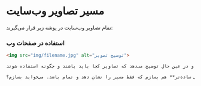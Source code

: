 # مسیر تصاویر وب‌سایت

تمام تصاویر وب‌سایت در پوشه زیر قرار می‌گیرند:


### استفاده در صفحات وب
```html
<img src="img/filename.jpg" alt="توضیح تصویر">

این نسخه خیلی **مختصر و کاربردی** است و در عین حال توضیح می‌دهد که تصاویر کجا باید باشند و چگونه استفاده شوند.  

اگر بخواهید، می‌توانم یک نسخه **یک خطی حتی ساده‌تر** هم بسازم که فقط مسیر را نشان دهد و تمام باشد. می‌خواید بسازم؟
